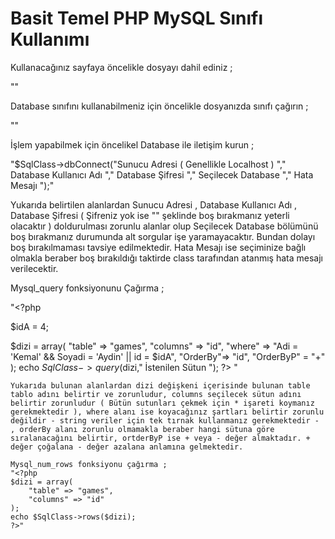 Basit Temel PHP MySQL Sınıfı Kullanımı
=====================

Kullanacağınız sayfaya öncelikle dosyayı dahil ediniz ;

"<?php require_once('db.class.php'); ?>"

Database sınıfını kullanabilmeniz için öncelikle dosyanızda sınıfı çağırın ;

"<?php $SqlClass = new dbClass(); ?>"

İşlem yapabilmek için öncelikel Database ile iletişim kurun ; 

"$SqlClass->dbConnect("Sunucu Adresi ( Genellikle Localhost ) "," Database Kullanıcı Adı "," Database Şifresi "," Seçilecek Database "," Hata Mesajı ");"

Yukarıda belirtilen alanlardan Sunucu Adresi , Database Kullanıcı Adı , Database Şifresi ( Şifreniz yok ise "" şeklinde boş bırakmanız yeterli olacaktır ) doldurulması zorunlu alanlar olup Seçilecek Database bölümünü boş bırakmanız durumunda alt sorgular işe yaramayacaktır. Bundan dolayı boş bırakılmaması tavsiye edilmektedir. Hata Mesajı ise seçiminize bağlı olmakla beraber boş bırakıldığı taktirde class tarafından atanmış hata mesajı verilecektir.

Mysql_query fonksiyonunu Çağırma ;

"<?php 
  
  $idA = 4;
  
  $dizi = array(
    	"table" => "games",
    	"columns" => "id",
    	"where" => "Adi = 'Kemal' && Soyadi = 'Aydin' || id = $idA",
      "OrderBy"=> "id",
      "OrderByP" = "+"
	);
	echo $SqlClass->query($dizi," İstenilen Sütun ");
	?> "
	
	Yukarıda bulunan alanlardan dizi değişkeni içerisinde bulunan table tablo adını belirtir ve zorunludur, columns seçilecek sütun adını belirtir zorunludur ( Bütün sutunları çekmek için * işareti koymanız gerekmektedir ), where alanı ise koyacağınız şartları belirtir zorunlu değildir - string veriler için tek tırnak kullanmanız gerekmektedir - , orderBy alanı zorunlu olmamakla beraber hangi sütuna göre sıralanacağını belirtir, ortderByP ise + veya - değer almaktadır. + değer çoğalana - değer azalana anlamına gelmektedir.
	
	Mysql_num_rows fonksiyonu çağırma ;
	"<?php 
  	$dizi = array(
      	"table" => "games",
      	"columns" => "id"
  	);
  	echo $SqlClass->rows($dizi);
  	?>"
